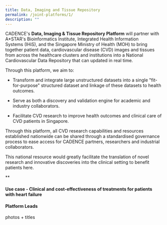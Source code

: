 ```yaml
---
title: Data, Imaging and Tissue Repository
permalink: /joint-platforms/1/
description: ""
---
```

CADENCE's **Data, Imaging & Tissue Repository Platform** will partner with A\*STAR's Bioinformatics Institute, Integrated Health Information Systems (IHiS), and the Singapore Ministry of Health (MOH) to bring together patient data, cardiovascular disease (CVD) images and tissues from across the healthcare clusters and institutions into a National Cardiovascular Data Repository that can updated in real time. 

Through this platform, we aim to:

*   Transform and integrate large unstructured datasets into a single "fit-for-purpose" structured dataset and linkage of these datasets to health outcomes. 
    
*   Serve as both a discovery and validation engine for academic and industry collaborators. 
    
*   Facilitate CVD research to improve health outcomes and clinical care of CVD patients in Singapore.
    
Through this platform, all CVD research capabilities and resources established nationwide can be shared through a standardised governance process to ease access for CADENCE partners, researchers and industrial collaborators. 

This national resource would greatly facilitate the translation of novel research and innovative discoveries into the clinical setting to benefit patients here. 

**

#### Use case - Clinical and cost-effectiveness of treatments for patients with heart failure

#### Platform Leads

photos + titles